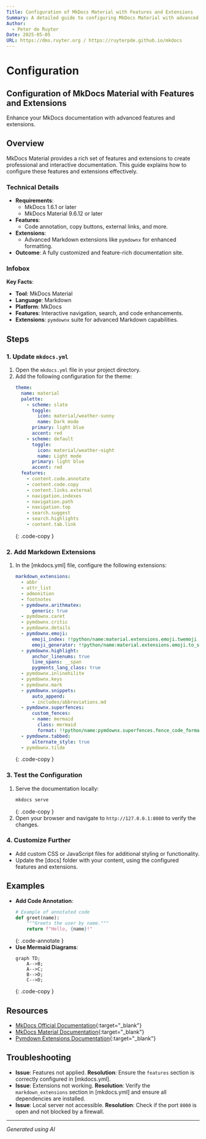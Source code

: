 ```yaml
---
Title: Configuration of MkDocs Material with Features and Extensions
Summary: A detailed guide to configuring MkDocs Material with advanced features and extensions for enhanced documentation.
Author:
  - Peter de Ruyter
Date: 2025-05-05
URL: https://dms.ruyter.org / https://ruyterpde.github.io/mkdocs
---
```


# Configuration

## Configuration of MkDocs Material with Features and Extensions
   Enhance your MkDocs documentation with advanced features and extensions.

## Overview
   MkDocs Material provides a rich set of features and extensions to create professional and interactive documentation. This guide explains how to configure these features and extensions effectively.

### Technical Details
   - **Requirements**:
     - MkDocs 1.6.1 or later
     - MkDocs Material 9.6.12 or later
   - **Features**:
     - Code annotation, copy buttons, external links, and more.
   - **Extensions**:
     - Advanced Markdown extensions like `pymdownx` for enhanced formatting.
   - **Outcome**: A fully customized and feature-rich documentation site.

### Infobox
   **Key Facts**:
   - **Tool**: MkDocs Material
   - **Language**: Markdown
   - **Platform**: MkDocs
   - **Features**: Interactive navigation, search, and code enhancements.
   - **Extensions**: `pymdownx` suite for advanced Markdown capabilities.

## Steps

### 1. Update `mkdocs.yml`
   1. Open the `mkdocs.yml` file in your project directory.
   2. Add the following configuration for the theme:
      ```yaml
      theme:
        name: material
        palette:
          - scheme: slate
            toggle:
              icon: material/weather-sunny
              name: Dark mode
            primary: light blue
            accent: red
          - scheme: default
            toggle:
              icon: material/weather-night
              name: Light mode
            primary: light blue
            accent: red
        features:
          - content.code.annotate
          - content.code.copy
          - content.links.external
          - navigation.indexes
          - navigation.path
          - navigation.top
          - search.suggest
          - search.highlights
          - content.tab.link
      ```
      {: .code-copy }

### 2. Add Markdown Extensions
   1. In the [mkdocs.yml] file, configure the following extensions:
      ```yaml
      markdown_extensions:
        - abbr
        - attr_list
        - admonition
        - footnotes
        - pymdownx.arithmatex:
            generic: true
        - pymdownx.caret
        - pymdownx.critic
        - pymdownx.details
        - pymdownx.emoji:
            emoji_index: !!python/name:material.extensions.emoji.twemoji
            emoji_generator: !!python/name:material.extensions.emoji.to_svg
        - pymdownx.highlight:
            anchor_linenums: true
            line_spans: __span
            pygments_lang_class: true
        - pymdownx.inlinehilite
        - pymdownx.keys
        - pymdownx.mark
        - pymdownx.snippets:
            auto_append:
            - includes/abbreviations.md
        - pymdownx.superfences:
            custom_fences:
            - name: mermaid
              class: mermaid
              format: !!python/name:pymdownx.superfences.fence_code_format
        - pymdownx.tabbed:
            alternate_style: true
        - pymdownx.tilde
      ```
      {: .code-copy }

### 3. Test the Configuration
   1. Serve the documentation locally:
      ```bash
      mkdocs serve
      ```
      {: .code-copy }
   2. Open your browser and navigate to `http://127.0.0.1:8000` to verify the changes.

### 4. Customize Further
   - Add custom CSS or JavaScript files for additional styling or functionality.
   - Update the [docs] folder with your content, using the configured features and extensions.

## Examples
   - **Add Code Annotation**:
     ```python
     # Example of annotated code
     def greet(name):
         """Greets the user by name."""
         return f"Hello, {name}!"
     ```
     {: .code-annotate }
   - **Use Mermaid Diagrams**:
     ```mermaid
     graph TD;
         A-->B;
         A-->C;
         B-->D;
         C-->D;
     ```
     {: .code-copy }

## Resources
   - [MkDocs Official Documentation](https://www.mkdocs.org/){:target="_blank"}
   - [MkDocs Material Documentation](https://squidfunk.github.io/mkdocs-material/){:target="_blank"}
   - [Pymdown Extensions Documentation](https://facelessuser.github.io/pymdown-extensions/){:target="_blank"}

## Troubleshooting
   - **Issue**: Features not applied.
     **Resolution**: Ensure the `features` section is correctly configured in [mkdocs.yml].
   - **Issue**: Extensions not working.
     **Resolution**: Verify the `markdown_extensions` section in [mkdocs.yml] and ensure all dependencies are installed.
   - **Issue**: Local server not accessible.
     **Resolution**: Check if the port `8000` is open and not blocked by a firewall.

---

*Generated using AI*
